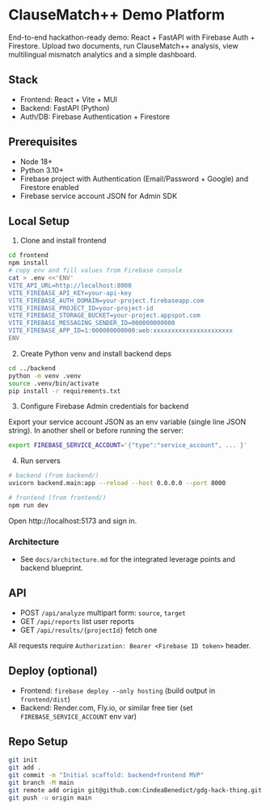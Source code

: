 # ClauseMatch++ Demo Platform

End-to-end hackathon-ready demo: React + FastAPI with Firebase Auth + Firestore. Upload two documents, run ClauseMatch++ analysis, view multilingual mismatch analytics and a simple dashboard.

## Stack
- Frontend: React + Vite + MUI
- Backend: FastAPI (Python)
- Auth/DB: Firebase Authentication + Firestore

## Prerequisites
- Node 18+
- Python 3.10+
- Firebase project with Authentication (Email/Password + Google) and Firestore enabled
- Firebase service account JSON for Admin SDK

## Local Setup

1) Clone and install frontend
```bash
cd frontend
npm install
# copy env and fill values from Firebase console
cat > .env <<'ENV'
VITE_API_URL=http://localhost:8000
VITE_FIREBASE_API_KEY=your-api-key
VITE_FIREBASE_AUTH_DOMAIN=your-project.firebaseapp.com
VITE_FIREBASE_PROJECT_ID=your-project-id
VITE_FIREBASE_STORAGE_BUCKET=your-project.appspot.com
VITE_FIREBASE_MESSAGING_SENDER_ID=000000000000
VITE_FIREBASE_APP_ID=1:000000000000:web:xxxxxxxxxxxxxxxxxxxxxx
ENV
```

2) Create Python venv and install backend deps
```bash
cd ../backend
python -m venv .venv
source .venv/bin/activate
pip install -r requirements.txt
```

3) Configure Firebase Admin credentials for backend

Export your service account JSON as an env variable (single line JSON string). In another shell or before running the server:
```bash
export FIREBASE_SERVICE_ACCOUNT='{"type":"service_account", ... }'
```

4) Run servers
```bash
# backend (from backend/)
uvicorn backend.main:app --reload --host 0.0.0.0 --port 8000

# frontend (from frontend/)
npm run dev
```

Open http://localhost:5173 and sign in.

### Architecture
- See `docs/architecture.md` for the integrated leverage points and backend blueprint.

## API
- POST `/api/analyze` multipart form: `source`, `target`
- GET `/api/reports` list user reports
- GET `/api/results/{projectId}` fetch one

All requests require `Authorization: Bearer <Firebase ID token>` header.

## Deploy (optional)
- Frontend: `firebase deploy --only hosting` (build output in `frontend/dist`)
- Backend: Render.com, Fly.io, or similar free tier (set `FIREBASE_SERVICE_ACCOUNT` env var)

## Repo Setup
```bash
git init
git add .
git commit -m "Initial scaffold: backend+frontend MVP"
git branch -M main
git remote add origin git@github.com:CindeaBenedict/gdg-hack-thing.git
git push -u origin main
```

